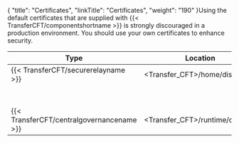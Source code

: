 {
    "title": "Certificates",
    "linkTitle": "Certificates",
    "weight": "190"
}Using the default certificates that are supplied with {{< TransferCFT/componentshortname  >}} is strongly discouraged in a production environment. You should use your own certificates to enhance security.


| Type  | Location  | Certificate  | Expires  |
| --- | --- | --- | --- |
| {{< TransferCFT/securerelayname  >}}  | &lt;Transfer_CFT&gt;/home/distrib/xsr  |  SecureRelayCA.pem  | November 2021  |
|   |   | SecureRelayMasterAgent.p12  | November 2021  |
| {{< TransferCFT/centralgovernancename  >}}  | &lt;Transfer_CFT&gt;/runtime/conf/pki  | passportCA.pem  | November 2019  |

